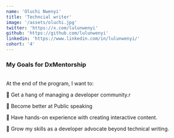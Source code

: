 ```yaml
---
name: 'Oluchi Nwenyi'
title: 'Techncial writer'
image: '/assets/oluchi.jpg'
twitter: 'https://x.com/lulunwenyi'
github: 'https://github.com/lulunwenyi'
linkedin: 'https://www.linkedin.com/in/lulunwenyi/'
cohort: '4'
---
```


<div>
<h3>My Goals for DxMentorship</h3> <br/>
 At the end of the program, I want to: <br/>

📌 Get a hang of managing a developer community.r<br/>

📌 Become better at Public speaking <br/>

📌 Have hands-on experience with creating interactive content.  <br/>

📌 Grow my skills as a developer advocate beyond technical writing. <br/>

</div>